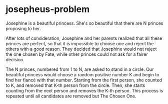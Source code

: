 # josepheus-problem

Josephine is a beautiful princess. She's so beautiful that there are N princes proposing to her. 

After lots of consideration, Josephine and her parents realized that all these princes are perfect, so that it is impossible to choose one and reject the others with a good reason. They decided that Josephine would not reject the one chosen by Fate, while other princes could not ask for a fairer decision.

The N princes, numbered from 1 to N, are asked to stand in a circle. Our beautiful princess would choose a random positive number K and begin to find her fiancé with that number. Starting from the first person, she counted to K, and removed that K‐th person from the circle. Then, she starts counting from the next person and removes the K‐th person. This process is repeated until all candidates are removed but The Chosen One.
